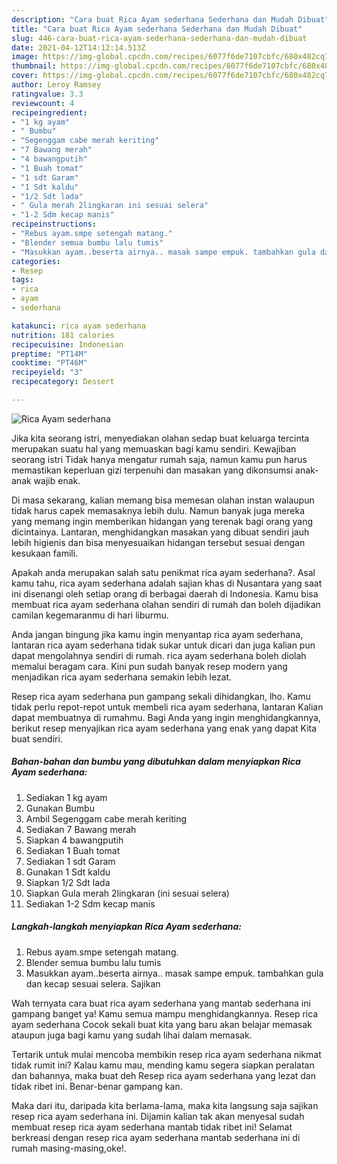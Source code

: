 ```yaml
---
description: "Cara buat Rica Ayam sederhana Sederhana dan Mudah Dibuat"
title: "Cara buat Rica Ayam sederhana Sederhana dan Mudah Dibuat"
slug: 446-cara-buat-rica-ayam-sederhana-sederhana-dan-mudah-dibuat
date: 2021-04-12T14:12:14.513Z
image: https://img-global.cpcdn.com/recipes/6077f6de7107cbfc/680x482cq70/rica-ayam-sederhana-foto-resep-utama.jpg
thumbnail: https://img-global.cpcdn.com/recipes/6077f6de7107cbfc/680x482cq70/rica-ayam-sederhana-foto-resep-utama.jpg
cover: https://img-global.cpcdn.com/recipes/6077f6de7107cbfc/680x482cq70/rica-ayam-sederhana-foto-resep-utama.jpg
author: Leroy Ramsey
ratingvalue: 3.3
reviewcount: 4
recipeingredient:
- "1 kg ayam"
- " Bumbu"
- "Segenggam cabe merah keriting"
- "7 Bawang merah"
- "4 bawangputih"
- "1 Buah tomat"
- "1 sdt Garam"
- "1 Sdt kaldu"
- "1/2 Sdt lada"
- " Gula merah 2lingkaran ini sesuai selera"
- "1-2 Sdm kecap manis"
recipeinstructions:
- "Rebus ayam.smpe setengah matang."
- "Blender semua bumbu lalu tumis"
- "Masukkan ayam..beserta airnya.. masak sampe empuk. tambahkan gula dan kecap sesuai selera. Sajikan"
categories:
- Resep
tags:
- rica
- ayam
- sederhana

katakunci: rica ayam sederhana 
nutrition: 181 calories
recipecuisine: Indonesian
preptime: "PT14M"
cooktime: "PT46M"
recipeyield: "3"
recipecategory: Dessert

---
```



![Rica Ayam sederhana](https://img-global.cpcdn.com/recipes/6077f6de7107cbfc/680x482cq70/rica-ayam-sederhana-foto-resep-utama.jpg)

Jika kita seorang istri, menyediakan olahan sedap buat keluarga tercinta merupakan suatu hal yang memuaskan bagi kamu sendiri. Kewajiban seorang istri Tidak hanya mengatur rumah saja, namun kamu pun harus memastikan keperluan gizi terpenuhi dan masakan yang dikonsumsi anak-anak wajib enak.

Di masa  sekarang, kalian memang bisa memesan olahan instan walaupun tidak harus capek memasaknya lebih dulu. Namun banyak juga mereka yang memang ingin memberikan hidangan yang terenak bagi orang yang dicintainya. Lantaran, menghidangkan masakan yang dibuat sendiri jauh lebih higienis dan bisa menyesuaikan hidangan tersebut sesuai dengan kesukaan famili. 



Apakah anda merupakan salah satu penikmat rica ayam sederhana?. Asal kamu tahu, rica ayam sederhana adalah sajian khas di Nusantara yang saat ini disenangi oleh setiap orang di berbagai daerah di Indonesia. Kamu bisa membuat rica ayam sederhana olahan sendiri di rumah dan boleh dijadikan camilan kegemaranmu di hari liburmu.

Anda jangan bingung jika kamu ingin menyantap rica ayam sederhana, lantaran rica ayam sederhana tidak sukar untuk dicari dan juga kalian pun dapat mengolahnya sendiri di rumah. rica ayam sederhana boleh diolah memalui beragam cara. Kini pun sudah banyak resep modern yang menjadikan rica ayam sederhana semakin lebih lezat.

Resep rica ayam sederhana pun gampang sekali dihidangkan, lho. Kamu tidak perlu repot-repot untuk membeli rica ayam sederhana, lantaran Kalian dapat membuatnya di rumahmu. Bagi Anda yang ingin menghidangkannya, berikut resep menyajikan rica ayam sederhana yang enak yang dapat Kita buat sendiri.

<!--inarticleads1-->

##### Bahan-bahan dan bumbu yang dibutuhkan dalam menyiapkan Rica Ayam sederhana:

1. Sediakan 1 kg ayam
1. Gunakan  Bumbu
1. Ambil Segenggam cabe merah keriting
1. Sediakan 7 Bawang merah
1. Siapkan 4 bawangputih
1. Sediakan 1 Buah tomat
1. Sediakan 1 sdt Garam
1. Gunakan 1 Sdt kaldu
1. Siapkan 1/2 Sdt lada
1. Siapkan  Gula merah 2lingkaran (ini sesuai selera)
1. Sediakan 1-2 Sdm kecap manis




<!--inarticleads2-->

##### Langkah-langkah menyiapkan Rica Ayam sederhana:

1. Rebus ayam.smpe setengah matang.
1. Blender semua bumbu lalu tumis
1. Masukkan ayam..beserta airnya.. masak sampe empuk. tambahkan gula dan kecap sesuai selera. Sajikan




Wah ternyata cara buat rica ayam sederhana yang mantab sederhana ini gampang banget ya! Kamu semua mampu menghidangkannya. Resep rica ayam sederhana Cocok sekali buat kita yang baru akan belajar memasak ataupun juga bagi kamu yang sudah lihai dalam memasak.

Tertarik untuk mulai mencoba membikin resep rica ayam sederhana nikmat tidak rumit ini? Kalau kamu mau, mending kamu segera siapkan peralatan dan bahannya, maka buat deh Resep rica ayam sederhana yang lezat dan tidak ribet ini. Benar-benar gampang kan. 

Maka dari itu, daripada kita berlama-lama, maka kita langsung saja sajikan resep rica ayam sederhana ini. Dijamin kalian tak akan menyesal sudah membuat resep rica ayam sederhana mantab tidak ribet ini! Selamat berkreasi dengan resep rica ayam sederhana mantab sederhana ini di rumah masing-masing,oke!.

